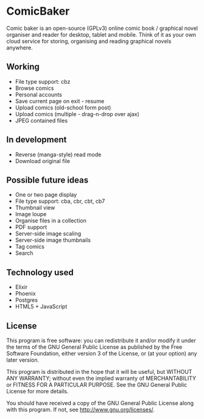 # ComicBaker
Comic baker is an open-source (GPLv3) online comic book / graphical novel organiser and reader for desktop, tablet and mobile. Think of it as your own cloud service for storing, organising and reading graphical novels anywhere.

## Working
* File type support: cbz
* Browse comics
* Personal accounts
* Save current page on exit - resume
* Upload comics (old-school form post)
* Upload comics (multiple - drag-n-drop over ajax)
* JPEG contained files

## In development
* Reverse (manga-style) read mode
* Download original file

## Possible future ideas
* One or two page display
* File type support: cba, cbr, cbt, cb7
* Thumbnail view
* Image loupe
* Organise files in a collection
* PDF support
* Server-side image scaling
* Server-side image thumbnails
* Tag comics
* Search

## Technology used
* Elixir
* Phoenix
* Postgres
* HTML5 + JavaScript

## License
This program is free software: you can redistribute it and/or modify
it under the terms of the GNU General Public License as published by
the Free Software Foundation, either version 3 of the License, or
(at your option) any later version.

This program is distributed in the hope that it will be useful,
but WITHOUT ANY WARRANTY; without even the implied warranty of
MERCHANTABILITY or FITNESS FOR A PARTICULAR PURPOSE.  See the
GNU General Public License for more details.

You should have received a copy of the GNU General Public License
along with this program.  If not, see <http://www.gnu.org/licenses/>.
